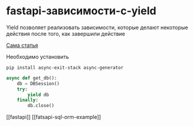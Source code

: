 # fastapi-зависимости-с-yield

Yield позволяет реализовать зависимости, которые делают некоторые действия после того, как завершили действие

[Сама статья](https://fastapi.tiangolo.com/tutorial/dependencies/dependencies-with-yield/)

Необходимо установить

`pip install async-exit-stack async-generator`

```python
async def get_db():
    db = DBSession()
    try:
        yield db
    finally:
        db.close()
```

[[fastapi]]
[[fatsapi-sql-orm-example]]

